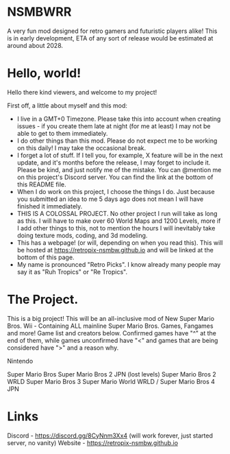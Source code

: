 # NSMBWRR
A very fun mod designed for retro gamers and futuristic players alike! This is in early development, ETA of any sort of release would be estimated at around about 2028.

# Hello, world!
Hello there kind viewers, and welcome to my project!

First off, a little about myself and this mod:

- I live in a GMT+0 Timezone. Please take this into account when creating issues - if you create them late at night (for me at least) I may not be able to get to them immediately.
- I do other things than this mod. Please do not expect me to be working on this daily! I may take the occasional break.
- I forget a lot of stuff. If I tell you, for example, X feature will be in the next update, and it's months before the release, I may forget to include it. Please be kind, and just notify me of the mistake. You can @mention me on this project's Discord server. You can find the link at the bottom of this README file.
- When I do work on this project, I choose the things I do. Just because you submitted an idea to me 5 days ago does not mean I will have finished it immediately.
- THIS IS A COLOSSAL PROJECT. No other project I run will take as long as this. I will have to make over 60 World Maps and 1200 Levels, more if I add other things to this, not to mention the hours I will inevitably take doing texture mods, coding, and 3d modeling.
- This has a webpage! (or will, depending on when you read this). This will be hosted at https://retropix-nsmbw.github.io and will be linked at the bottom of this page.
- My name is pronounced "Retro Picks". I know already many people may say it as "Ruh Tropics" or "Re Tropics".

# The Project.

This is a big project! This will be an all-inclusive mod of New Super Mario Bros. Wii - Containing ALL mainline Super Mario Bros. Games, Fangames and more! Game list and creators below. Confirmed games have "^" at the end of them, while games unconfirmed have "<" and games that are being considered have ">" and a reason why.

Nintendo

Super Mario Bros
Super Mario Bros 2 JPN (lost levels)
Super Mario Bros 2 WRLD
Super Mario Bros 3
Super Mario World WRLD / Super Mario Bros 4 JPN

# Links

Discord - https://discord.gg/8CyNnm3Xx4 (will work forever, just started server, no vanity)
Website - https://retropix-nsmbw.github.io

